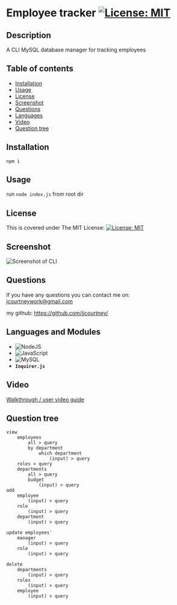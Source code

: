 # Employee tracker [![License: MIT](https://img.shields.io/badge/License-MIT-yellow.svg)](https://opensource.org/licenses/MIT)

## Description

A CLI MySQL database manager for tracking employees

## Table of contents

- [Installation](#installation)
- [Usage](#usage)
- [License](#license)
- [Screenshot](#screenshot)
- [Questions](#questions)
- [Languages](#languages-and-framworks)
- [Video](#video)
- [Question tree](#question-tree)

## Installation
```npm i```

## Usage
run `node index.js` from root dir

## License 
This is covered under The MIT License: 
[![License: MIT](https://img.shields.io/badge/License-MIT-yellow.svg)](https://opensource.org/licenses/MIT)

## Screenshot

![Screenshot of CLI](./assets/viewEmployees.png)

## Questions

If you have any questions you can contact me on: 
jcourtneywork@gmail.com

my github:
https://github.com/jjcourtney/

## Languages and Modules
* ![NodeJS](https://img.shields.io/badge/node.js-%2343853D.svg?style=for-the-badge&logo=node.js&logoColor=white) 
* ![JavaScript](https://img.shields.io/badge/javascript-%23323330.svg?style=for-the-badge&logo=javascript&logoColor=%23F7DF1E) 
* ![MySQL](https://img.shields.io/badge/mysql-%2300f.svg?style=for-the-badge&logo=mysql&logoColor=white)
* **`Inquirer.js`**


## Video
[Walkthrough / user video guide](https://drive.google.com/file/d/1QWBRtUR46IOuiIkutdPjgaykRkoSBuvh/view) 

## Question tree

```
view
    employees
        all > query
        by department 
            which department
                (input) > query
    roles > query
    departments
        all > query
        budget
            (input) > query
add
    employee
        (input) > query
    role
        (input) > query
    department
        (input) > query

update employees'
    manager
        (input) > query
    role
        (input) > query

delete
    departments
        (input) > query
    roles
        (input) > query
    employee
        (input) > query
```